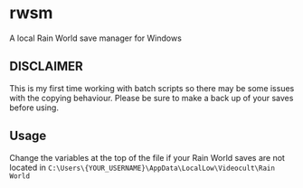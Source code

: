 # rwsm
A local Rain World save manager for Windows

## DISCLAIMER

This is my first time working with batch scripts so there may be some issues with the copying behaviour.
Please be sure to make a back up of your saves before using.

## Usage

Change the variables at the top of the file if your Rain World saves are not located in `C:\Users\{YOUR_USERNAME}\AppData\LocalLow\Videocult\Rain World`
